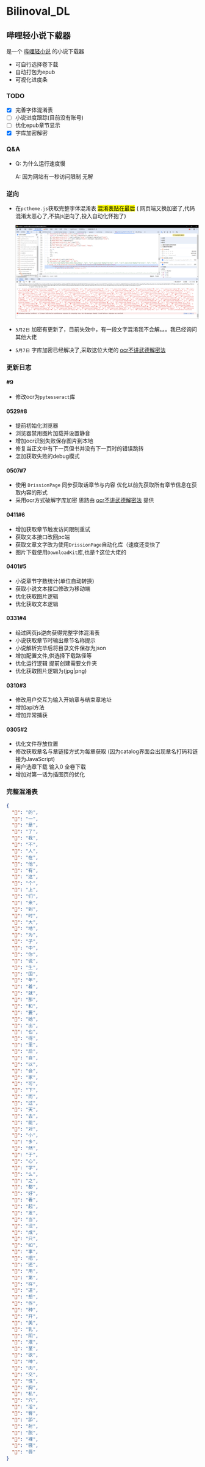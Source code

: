 # Bilinoval_DL

## 哔哩轻小说下载器

是一个 [哔哩轻小说](https://www.linovelib.com/) 的小说下载器

- 可自行选择卷下载
- 自动打包为epub
- 可视化进度条

### TODO

- [x] 完善字体混淆表
- [ ] 小说进度跟踪(目前没有账号)
- [ ] 优化epub章节显示
- [x] 字库加密解密

### Q&A

- Q: 为什么运行速度慢

  A: 因为网站有一秒访问限制 无解

### 逆向

- 在`pctheme.js`获取完整字体混淆表 <mark>混淆表贴在最后</mark> (
  网页端又换加密了,代码混淆太恶心了,不搞js逆向了,投入自动化怀抱了)

  ![ddeb9f7d0e006b2ce9d9de49cd57d10bed02e416.png](assets/573a7e52b29fbac5a45519331d05ad2f45d67bd6.png)

- `5月2日` 加密有更新了，目前失效中，有一段文字混淆我不会解。。。我已经询问其他大佬
- `5月7日`
  字库加密已经解决了,采取这位大佬的 [ocr不讲武德解密法](https://github.com/lightnovel-center/linovelib2epub/blob/main/docs-internal/linovelib-pc-font-obfuscation.md)

### 更新日志
#### #9
- 修改ocr为`pytesseract`库
#### 0529#8

- 提前初始化浏览器
- 浏览器禁用图片加载并设置静音
- 增加ocr识别失败保存图片到本地
- 修复当正文中有下一页但书并没有下一页时的错误跳转
- 怎加获取失败的debug模式

#### 0507#7

- 使用 `DrissionPage` 同步获取话章节与内容 优化以前先获取所有章节信息在获取内容的形式
- 采用ocr方式破解字库加密
  思路由 [ocr不讲武德解密法](https://github.com/lightnovel-center/linovelib2epub/blob/main/docs-internal/linovelib-pc-font-obfuscation.md)
  提供

#### 0411#6

- 增加获取章节触发访问限制重试
- 获取文本接口改回pc端
- 获取文章文字改为使用`DrissionPage`自动化库（速度还变快了
- 图片下载使用`DownloadKit`库,也是↑这位大佬的

#### 0401#5

- 小说章节字数统计(单位自动转换)
- 获取小说文本接口修改为移动端
- 优化获取图片逻辑
- 优化获取文本逻辑

#### 0331#4

- 经过网页js逆向获得完整字体混淆表
- 小说获取章节时输出章节名称提示
- 小说解析完毕后将目录文件保存为json
- 增加配置文件,供选择下载路径等
- 优化运行逻辑 提前创建需要文件夹
- 优化获取图片逻辑为(jpg|png)

#### 0310#3

- 修改用户交互为输入开始章与结束章地址
- 增加api方法
- 增加异常捕获

#### 0305#2

- 优化文件存放位置
- 修改获取章名与章链接方式为每章获取 (因为catalog界面会出现章名打码和链接为JavaScript)
- 用户选章下载 输入0 全卷下载
- 增加对第一话为插图页的优化

### 完整混淆表

```json
{
  "": "的",
  "": "一",
  "": "是",
  "": "了",
  "": "我",
  "": "不",
  "": "人",
  "": "在",
  "": "他",
  "": "有",
  "": "这",
  "": "个",
  "": "上",
  "": "们",
  "": "来",
  "": "到",
  "": "时",
  "": "大",
  "": "地",
  "": "为",
  "": "子",
  "": "中",
  "": "你",
  "": "说",
  "": "生",
  "": "国",
  "": "年",
  "": "着",
  "": "就",
  "": "那",
  "": "和",
  "": "要",
  "": "她",
  "": "出",
  "": "也",
  "": "得",
  "": "里",
  "": "后",
  "": "自",
  "": "以",
  "": "会",
  "": "家",
  "": "可",
  "": "下",
  "": "而",
  "": "过",
  "": "天",
  "": "去",
  "": "能",
  "": "对",
  "": "小",
  "": "多",
  "": "然",
  "": "于",
  "": "心",
  "": "学",
  "": "么",
  "": "之",
  "": "都",
  "": "好",
  "": "看",
  "": "起",
  "": "发",
  "": "当",
  "": "没",
  "": "成",
  "": "只",
  "": "如",
  "": "事",
  "": "把",
  "": "还",
  "": "用",
  "": "第",
  "": "样",
  "": "道",
  "": "想",
  "": "作",
  "": "种",
  "": "开",
  "": "美",
  "": "乳",
  "": "阴",
  "": "液",
  "": "茎",
  "": "欲",
  "": "呻",
  "": "肉",
  "": "交",
  "": "性",
  "": "胸",
  "": "私",
  "": "穴",
  "": "淫",
  "": "臀",
  "": "舔",
  "": "射",
  "": "脱",
  "": "裸",
  "": "骚",
  "": "唇"
}
```
